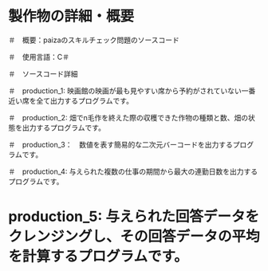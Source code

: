 # 製作物の詳細・概要

＃　概要：paizaのスキルチェック問題のソースコード

＃　使用言語：C＃


＃　ソースコード詳細

＃　production_1: 映画館の映画が最も見やすい席から予約がされていない一番近い席を全て出力するプログラムです。

＃　production_2: 畑でn毛作を終えた際の収穫できた作物の種類と数、畑の状態を出力するプログラムです。

＃　production_3：　数値を表す簡易的な二次元バーコードを出力するプログラムです。

＃　production_4: 与えられた複数の仕事の期間から最大の連勤日数を出力するプログラムです。

# production_5: 与えられた回答データをクレンジングし、その回答データの平均を計算するプログラムです。
